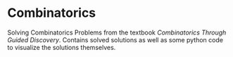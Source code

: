 # Combinatorics
Solving Combinatorics Problems from the textbook *Combinatorics Through
Guided Discovery*. Contains solved solutions as well as some python code
to visualize the solutions themselves.
